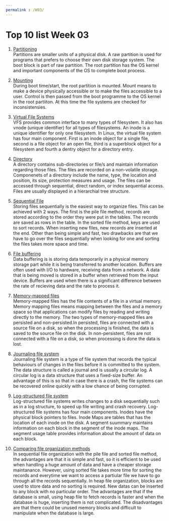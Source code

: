 ```yaml
---
permalink : /W03/
---
```


# Top 10 list Week 03

1. [Partitioning](https://www.cs.uic.edu/~jbell/CourseNotes/OperatingSystems/12_FileSystemImplementation.html)<br>
Partitions are smaller units of a physical disk. A raw partition is used for programs that prefers to choose their own disk storage system. The boot block is part of raw partition. The root partition has the OS kernel and important components of the OS to complete boot process.

2. [Mounting](https://www.cs.uic.edu/~jbell/CourseNotes/OperatingSystems/12_FileSystemImplementation.html)<br>
During boot time/start, the root partition is mounted. Mount means to make a device physically accessible or to make the files accessible to a user. Control is then passed from the boot programme to the OS kernel in the root partiiton. At this time the file systems are checked for inconsistensies.

3. [Virtual File Systems](https://www.cs.uic.edu/~jbell/CourseNotes/OperatingSystems/12_FileSystemImplementation.html)<br>
VFS provides common interface to many types of filesystem. It also has vnode (unique identifier) for all types of filesystems. An inode is a unique identifier for only one filesystem. In Linux, the virtual file system has four main component. First is an inode object for a single file, second is a file object for an open file, third is a superblock object for a filesystem and fourth a dentry object for a directory entry.

4. [Directory](https://www.guru99.com/file-systems-operating-system.html#11)<br>
A directory contains sub-directories or file/s and maintain information regarding those files. The files are recorded on a non-volatile storage.
Componenets of a directory include the name, type, the location and position, its size, protection measures and usage. The files can be accessed through sequential, direct random, or index sequential access. Files are usually displayed in a hierarchial tree structure.

5. [Sequential File](https://www.javatpoint.com/dbms-sequential-file-organization)<br>
Storing files sequentially is the easiest way to organize files. This can be achieved with 2 ways. The first is the pile file method, records are stored according to the order they were put in the tables. The records are saved as rows in the table. In the sorted file method, keys are used to sort records. When inserting new files, new records are inserted at the end. Other than being simple and fast, two drawbacks are that we have to go over the files sequentially when looking for one and sorting the files takes more space and time.


6. [File buffering](https://en.wikipedia.org/wiki/Data_buffer)<br>
Data buffering is is storing data temporarily in a physical memory storage part while it is being transferred to another location. Buffers are often used with I/O to hardware, receiving data from a network. A data that is being moved is stored in a buffer when retrieved from the input device. Buffers are used when there is a significant difference between the rate of recieving data and the rate to process it.

7. [Memory-mapped files](https://docs.microsoft.com/en-us/dotnet/standard/io/memory-mapped-files)<br>
Memory-mapped files has the file contents of a file in a virtual memory. Memory mapping files means mapping between the files and a memory space so that applications can modify files by reading and writing directly to the memory. The two types of memory-mapped files are persisted and non-persisted.In persisted, files are connected with a source file on a disk, so when the processing is finished, the data is saved to the source file on the disk. In non-persistent, files are not connected with a file on a disk, so when processing is done the data is lost.

8. [Journaling file system](https://en.wikipedia.org/wiki/Journaling_file_system)<br>
Journaling file system is a type of file system that records the typical behaviours of changes in the files before it is committed to the system. The data structure is called a journal and is usually a circular log. A circular log is a data structure that uses a fixed-size buffer. An advantage of this is so that in case there is a crash, the file systems can be recovered online quickly with a low chance of being corrupted.


9. [Log-structured file system](https://www.geeksforgeeks.org/log-structured-file-system-lfs/)<br>
Log-structured file systems writes changes to a disk sequentially such as in a log structure, to speed up file writing and crash recovery. Log-structured file systems has four main components. Inodes have the physical block pointers to files. Inode Maps are tables that has the location of each inode on the disk. A segment suummary maintains information on each block in the segment of the inode maps. The segment usage table provides information about the amount of data on each block.

10. [Comparing file organization methods](https://www.geeksforgeeks.org/file-organization-in-dbms-set-1/)<br>
In sequential file organization with the pile file and sorted file method, the advantages are that it is simple and fast, so it is efficient to be used when handling a huge amount of data and have a cheaper storage maintanance. However, using sorted file takes more time for sorting the records and everytime we want to access a partiular file we have to go through all the records sequentially. In heap file organization, blocks are used to store data and no sorting is required. New datas can be inserted to any block with no particular order. The advantages are that if the database is small, using heap file to fetch records is faster and when the database is huge, inserting them is not complicated. The disadvantages are that there could be unused memory blocks and difficult to manipulate when the database is large.